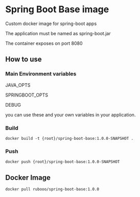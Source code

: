 # Spring Boot Base image
Custom docker image for spring-boot apps

The application must be named as spring-boot.jar

The container exposes on port 8080

## How to use

### Main Environment variables

JAVA_OPTS

SPRINGBOOT_OPTS

DEBUG

you can use these and your own variables in your application.

### Build
```
docker build -t {root}/spring-boot-base:1.0.0-SNAPSHOT .
```

### Push
```
docker push {root}/spring-boot-base:1.0.0-SNAPSHOT
```

## Docker Image
```
docker pull rubooo/spring-boot-base:1.0.0
```